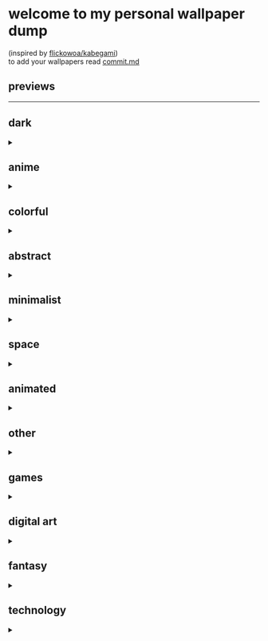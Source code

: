
# welcome to my personal wallpaper dump
(inspired by [flickowoa/kabegami](https://github.com/flickowoa/kabegami))<br>
to add your wallpapers read [commit.md](commit.md)

## previews
<hr>
<p align="center">


## dark
<details><summary></summary>
<img src="./wallpapers/dark/firewatch.png" title = "firewatch"><br>
<img src="./wallpapers/dark/clown.jpeg" title = "clown"><br>
<img src="./wallpapers/dark/golden-night.jpeg" title = "golden-night"><br>
<img src="./wallpapers/dark/peace.jpeg" title = "peace"><br>
<img src="./wallpapers/dark/forest.png" title = "forest"><br>
</details>

## anime
<details><summary></summary>
<img src="./wallpapers/anime/Usagi-Yojimbo.png" title = "Usagi-Yojimbo"><br>
<img src="./wallpapers/anime/bunny girl.png" title = "bunny girl"><br>
<img src="./wallpapers/anime/bus-station.jpeg" title = "bus-station"><br>
<img src="./wallpapers/anime/winxp.jpeg" title = "winxp"><br>
</details>

## colorful
<details><summary></summary>
<img src="./wallpapers/colorful/moon-bunny.png" title = "moon-bunny"><br>
<img src="./wallpapers/colorful/sleeping-fox.jpeg" title = "sleeping-fox"><br>
<img src="./wallpapers/colorful/bunny.png" title = "bunny"><br>
<img src="./wallpapers/colorful/submarine.jpeg" title = "submarine"><br>
<img src="./wallpapers/colorful/beach.jpg" title = "beach"><br>
<img src="./wallpapers/colorful/Golden-Sunset-Over-City-Skyline-AI-Generated-4K-Wallpaper.jpg" title = "Golden-Sunset-Over-City-Skyline-AI-Generated-4K-Wallpaper"><br>
<img src="./wallpapers/colorful/sakura.png" title = "sakura"><br>
</details>

## abstract
<details><summary></summary>
<img src="./wallpapers/abstract/waves.png" title = "waves"><br>
<img src="./wallpapers/abstract/contour.png" title = "contour"><br>
<img src="./wallpapers/abstract/bit-pattern.png" title = "bit-pattern"><br>
</details>

## minimalist
<details><summary></summary>
<img src="./wallpapers/minimalist/firewatch.png" title = "firewatch"><br>
<img src="./wallpapers/minimalist/minimalist-forest.jpg" title = "minimalist-forest"><br>
<img src="./wallpapers/minimalist/deer.png" title = "deer"><br>
<img src="./wallpapers/minimalist/minimalist-purple-mountains-sunset-wallpaper.png" title = "minimalist-purple-mountains-sunset-wallpaper"><br>
<img src="./wallpapers/minimalist/night forest.png" title = "night forest"><br>
</details>

## space
<details><summary></summary>
<img src="./wallpapers/space/galactic-river.png" title = "galactic-river"><br>
<img src="./wallpapers/space/saturn.png" title = "saturn"><br>
</details>

## animated
<details><summary></summary>
<img src="./wallpapers/animated/Minecraft Cherry Grove.mp4" title = "Minecraft Cherry Grove"><br>
</details>

## other
<details><summary></summary>
<img src="./wallpapers/other/forest-rays.png" title = "forest-rays"><br>
</details>

## games
<details><summary></summary>
<img src="./wallpapers/games/christmas.png" title = "christmas"><br>
<img src="./wallpapers/games/gta6.jpg" title = "gta6"><br>
<img src="./wallpapers/games/gta6-trees.jpeg" title = "gta6-trees"><br>
<img src="./wallpapers/games/minecraft.png" title = "minecraft"><br>
</details>

## digital art
<details><summary></summary>
<img src="./wallpapers/digital art/dusk-girl.png" title = "dusk-girl"><br>
<img src="./wallpapers/digital art/purple-girl-cat-skyline.jpg" title = "purple-girl-cat-skyline"><br>
</details>

## fantasy
<details><summary></summary>
<img src="./wallpapers/fantasy/landscape-purple.jpg" title = "landscape-purple"><br>
<img src="./wallpapers/fantasy/red-forest.png" title = "red-forest"><br>
</details>

## technology
<details><summary></summary>
<img src="./wallpapers/technology/orange-dots.png" title = "orange-dots"><br>
<img src="./wallpapers/technology/ubuntu.png" title = "ubuntu"><br>
<img src="./wallpapers/technology/code.png" title = "code"><br>
</details>


</p>
